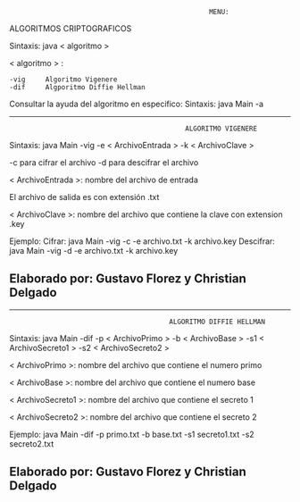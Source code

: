                                                      MENU:

ALGORITMOS CRIPTOGRAFICOS

Sintaxis: java < algoritmo >

< algoritmo > :

	-vig	 Algoritmo Vigenere
	-dif	 Algporitmo Diffie Hellman

Consultar la ayuda del algoritmo en especifico:
Sintaxis: java Main <algoritmo> -a

--------------------------------------------------------------------------------------------------------------
                                                ALGORITMO VIGENERE

Sintaxis: java Main -vig <modo> -e < ArchivoEntrada > -k < ArchivoClave >  

<modo>
	 -c para cifrar el archivo <ArchivoEntrada>
	 -d para descifrar el archivo <ArchivoEntrada>

< ArchivoEntrada >: nombre del archivo de entrada

El archivo de salida es <salida> con extensión .txt

< ArchivoClave >: nombre del archivo que contiene la clave con extension .key

Ejemplo:
	 Cifrar: java Main -vig -c -e archivo.txt -k archivo.key
	 Descifrar: java Main -vig -d -e archivo.txt -k archivo.key

Elaborado por: Gustavo Florez y Christian Delgado
--------------------------------------------------------------------------------------------------------------


--------------------------------------------------------------------------------------------------------------
                                            ALGORITMO DIFFIE HELLMAN

Sintaxis: java Main -dif -p < ArchivoPrimo > -b < ArchivoBase > -s1 < ArchivoSecreto1 > -s2 < ArchivoSecreto2 >

< ArchivoPrimo >: nombre del archivo que contiene el numero primo

< ArchivoBase >: nombre del archivo que contiene el numero base

< ArchivoSecreto1 >: nombre del archivo que contiene el secreto 1

< ArchivoSecreto2 >: nombre del archivo que contiene el secreto 2

Ejemplo:
	 java Main -dif -p primo.txt -b base.txt -s1 secreto1.txt -s2 secreto2.txt

Elaborado por: Gustavo Florez y Christian Delgado
--------------------------------------------------------------------------------------------------------------


